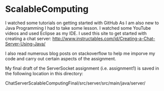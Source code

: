 # ScalableComputing
I watched some tutorials on getting started with GitHub
As I am also new to Java Programming I had to take some lesson. I watched some YouTube videos and used Eclipse as my IDE.
I used this site to get started with creating a chat server: http://www.instructables.com/id/Creating-a-Chat-Server-Using-Java/

I also read numerous blog posts on stackoverflow to help me imporve my code and carry out certain aspects of the assignment.


My final draft of the ServerSocket assignment (i.e. assignment1) is saved in the following location in this directory:

ChatServerScalableComputingFinal/src/server/src/main/java/server/


